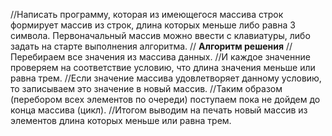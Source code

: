 //Написать программу, которая из имеющегося массива строк формирует массив из строк, длина которых меньше либо равна 3 символа. Первоначальный массив можно ввести с клавиатуры, либо задать на старте выполнения алгоритма.
// **Алгоритм решения**
//Перебираем все значения из массива данных.
//И каждое значенние проверяем на соответствие условию, что длина значения меньше или равна трем.
//Если значение массива удовлетворяет данному условию, то записываем это значение в новый массив.
//Таким образом (перебором всех элементов по очереди) поступаем пока не дойдем до конца массива (цикл).
//Итогом выводим на печать новый массив из элементов длина которых меньше или равна трем.